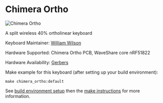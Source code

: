 # Chimera Ortho

![Chimera Ortho](https://imgur.com/pbdNsoP.jpg)

A split wireless 40% ortholinear keyboard 

Keyboard Maintainer: [William Wilson](https://github.com/GlenPickle)  


Hardware Supported: Chimera Ortho PCB, WaveShare core nRF51822

Hardware Availability: [Gerbers](https://github.com/GlenPickle/Chimera/ortho/gerbers)

Make example for this keyboard (after setting up your build environment):

    make chimera_ortho:default

See [build environment setup](https://docs.qmk.fm/build_environment_setup.html) then the [make instructions](https://docs.qmk.fm/make_instructions.html) for more information.

